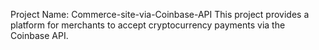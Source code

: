 Project Name: Commerce-site-via-Coinbase-API
This project provides a platform for merchants to accept cryptocurrency payments via the Coinbase API.
